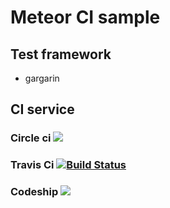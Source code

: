 
# Meteor CI sample
## Test framework
 - gargarin

## CI service
### Circle ci   ![](https://circleci.com/gh/mrphu3074/meteor-ci-sample.svg?style=shield&circle-token=5314936c26314cd5b677aa6eb9c0f72d5376a509)

### Travis Ci   [![Build Status](https://travis-ci.org/mrphu3074/meteor-ci-sample.svg?branch=master)](https://travis-ci.org/mrphu3074/meteor-ci-sample)


### Codeship ![](https://codeship.com/projects/29667fd0-09fd-0134-7828-0ed96050b2d1/status?branch=master)